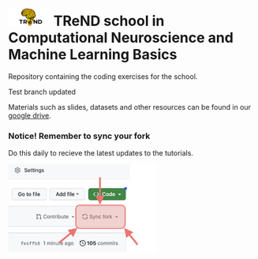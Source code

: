 # <img src="images/logo_TReND.png" width=85> TReND school in Computational Neuroscience and Machine Learning Basics 

Repository containing the coding exercises for the school.

Test branch updated

Materials such as slides, datasets and other resources can be found in our [google drive](https://drive.google.com/drive/folders/1sfGHlsiTETrgL_KYOnjr5G7VTrxHuiiZ).


### **Notice! Remember to sync your fork**

Do this daily to recieve the latest updates to the tutorials.

<img src="images/sync_fork.png" width=300>